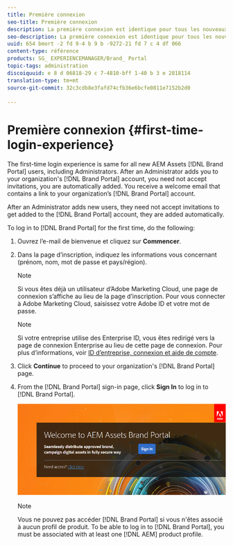 ```yaml
---
title: Première connexion
seo-title: Première connexion
description: La première connexion est identique pour tous les nouveaux utilisateurs d’AEM Assets Brand Portal, y compris les administrateurs. Une fois que l’administrateur vous a ajouté au compte Brand Portal de l’entreprise, vous n’avez pas besoin d’accepter d’invitations ; vous êtes automatiquement ajouté. Vous recevez un e-mail de bienvenue contenant un lien vers le compte Brand Portal de l’entreprise.
seo-description: La première connexion est identique pour tous les nouveaux utilisateurs d’AEM Assets Brand Portal, y compris les administrateurs. Une fois que l’administrateur vous a ajouté au compte Brand Portal de l’entreprise, vous n’avez pas besoin d’accepter d’invitations ; vous êtes automatiquement ajouté. Vous recevez un e-mail de bienvenue contenant un lien vers le compte Brand Portal de l’entreprise.
uuid: 654 bmort -2 fd 9-4 b 9 b -9272-21 fd 7 c 4 df 066
content-type: référence
products: SG_ EXPERIENCEMANAGER/Brand_ Portal
topic-tags: administration
discoiquuid: e 8 d 06818-29 c 7-4810-bff 1-40 b 3 e 2818114
translation-type: tm+mt
source-git-commit: 32c3cdb8e3fafd74cfb36e6bcfe0811e7152b2d0

---
```



# Première connexion {#first-time-login-experience}

The first-time login experience is same for all new AEM Assets [!DNL Brand Portal] users, including Administrators. After an Administrator adds you to your organization's [!DNL Brand Portal] account, you need not accept invitations, you are automatically added. You receive a welcome email that contains a link to your organization’s [!DNL Brand Portal] account.

After an Administrator adds new users, they need not accept invitations to get added to the [!DNL Brand Portal] account, they are added automatically.

To log in to [!DNL Brand Portal] for the first time, do the following:

1. Ouvrez l’e-mail de bienvenue et cliquez sur **Commencer**.

2. Dans la page d’inscription, indiquez les informations vous concernant (prénom, nom, mot de passe et pays/région).
   >[!NOTE]
   >
   >Si vous êtes déjà un utilisateur d’Adobe Marketing Cloud, une page de connexion s’affiche au lieu de la page d’inscription. Pour vous connecter à Adobe Marketing Cloud, saisissez votre Adobe ID et votre mot de passe.

   >[!NOTE]
   >
   >Si votre entreprise utilise des Enterprise ID, vous êtes redirigé vers la page de connexion Enterprise au lieu de cette page de connexion. Pour plus d’informations, voir [ID d’entreprise, connexion et aide de compte](https://helpx.adobe.com/in/enterprise/kb/enterprise-id-faq.html).

3. Click **Continue** to proceed to your organization's [!DNL Brand Portal] page.
4. From the [!DNL Brand Portal] sign-in page, click **Sign In** to log in to [!DNL Brand Portal].

   ![[!DNL Brand Portal] Page de connexion](assets/signin-onboarding.png)

   >[!NOTE]
   >
   >Vous ne pouvez pas accéder [!DNL Brand Portal] si vous n'êtes associé à aucun profil de produit. To be able to log in to [!DNL Brand Portal], you must be associated with at least one [!DNL AEM] product profile.
